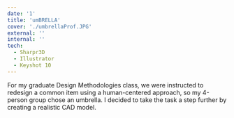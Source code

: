 ```yaml
---
date: '1'
title: 'umBRELLA'
cover: './umbrellaProf.JPG'
external: ''
internal: ''
tech:
  - Sharpr3D
  - Illustrator
  - Keyshot 10
---
```


For my graduate Design Methodologies class, we were instructed to redesign a common item using a human-centered approach, so my 4-person group chose an umbrella. I decided to take the task a step further by creating a realistic CAD model.
